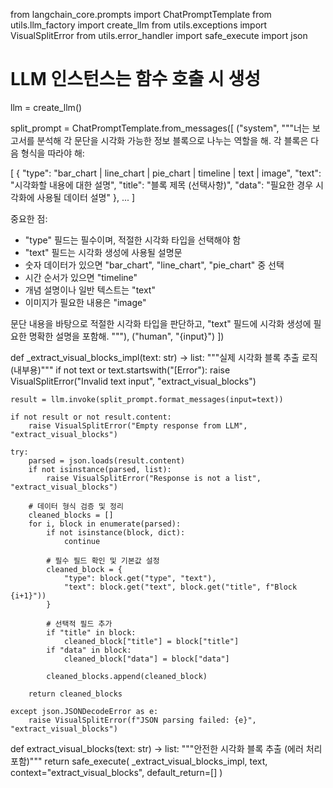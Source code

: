 from langchain_core.prompts import ChatPromptTemplate
from utils.llm_factory import create_llm
from utils.exceptions import VisualSplitError
from utils.error_handler import safe_execute
import json

# LLM 인스턴스는 함수 호출 시 생성
llm = create_llm()

split_prompt = ChatPromptTemplate.from_messages([
    ("system", """너는 보고서를 분석해 각 문단을 시각화 가능한 정보 블록으로 나누는 역할을 해. 각 블록은 다음 형식을 따라야 해:

[
  {
    "type": "bar_chart | line_chart | pie_chart | timeline | text | image",
    "text": "시각화할 내용에 대한 설명",
    "title": "블록 제목 (선택사항)",
    "data": "필요한 경우 시각화에 사용될 데이터 설명"
  },
  ...
]

중요한 점:
- "type" 필드는 필수이며, 적절한 시각화 타입을 선택해야 함
- "text" 필드는 시각화 생성에 사용될 설명문
- 숫자 데이터가 있으면 "bar_chart", "line_chart", "pie_chart" 중 선택
- 시간 순서가 있으면 "timeline"
- 개념 설명이나 일반 텍스트는 "text"
- 이미지가 필요한 내용은 "image"

문단 내용을 바탕으로 적절한 시각화 타입을 판단하고, "text" 필드에 시각화 생성에 필요한 명확한 설명을 포함해.
"""),
    ("human", "{input}")
])


def _extract_visual_blocks_impl(text: str) -> list:
    """실제 시각화 블록 추출 로직 (내부용)"""
    if not text or text.startswith("[Error"):
        raise VisualSplitError("Invalid text input", "extract_visual_blocks")

    result = llm.invoke(split_prompt.format_messages(input=text))

    if not result or not result.content:
        raise VisualSplitError("Empty response from LLM", "extract_visual_blocks")

    try:
        parsed = json.loads(result.content)
        if not isinstance(parsed, list):
            raise VisualSplitError("Response is not a list", "extract_visual_blocks")
        
        # 데이터 형식 검증 및 정리
        cleaned_blocks = []
        for i, block in enumerate(parsed):
            if not isinstance(block, dict):
                continue
                
            # 필수 필드 확인 및 기본값 설정
            cleaned_block = {
                "type": block.get("type", "text"),
                "text": block.get("text", block.get("title", f"Block {i+1}"))
            }
            
            # 선택적 필드 추가
            if "title" in block:
                cleaned_block["title"] = block["title"]
            if "data" in block:
                cleaned_block["data"] = block["data"]
                
            cleaned_blocks.append(cleaned_block)
            
        return cleaned_blocks
        
    except json.JSONDecodeError as e:
        raise VisualSplitError(f"JSON parsing failed: {e}", "extract_visual_blocks")


def extract_visual_blocks(text: str) -> list:
    """안전한 시각화 블록 추출 (에러 처리 포함)"""
    return safe_execute(
        _extract_visual_blocks_impl,
        text,
        context="extract_visual_blocks",
        default_return=[]
    )